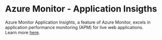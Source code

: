 # Azure Monitor - Application Insigths
Azure Monitor Application Insights, a feature of Azure Monitor, excels in application performance monitoring (APM) for live web applications.  
Learn more <a href="https://learn.microsoft.com/en-us/azure/azure-monitor/app/app-insights-overview" target="_blank">here</a>.

